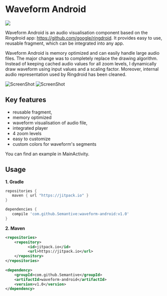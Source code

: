 # Waveform Android 

[![](https://jitpack.io/v/Semantive/waveform-android.svg)](https://jitpack.io/#Semantive/waveform-android)

Waveform Android is an audio visualisation component based on the Ringdroid app: https://github.com/google/ringdroid. It provides easy to use, reusable fragment, which can be integrated into any app. 

Waveform Android is memory optimized and can easily handle large audio files. The major change was to completely replace the drawing algorithm. Instead of keeping cached audio values for all zoom levels, I dynamically draw waveform using input values and a scaling factor. Moreover, internal audio representation used by Ringdroid has been cleaned.

![ScreenShot](https://raw.github.com/Semantive/waveform-android/master/screenshots/screenshot.png)
![ScreenShot](https://raw.github.com/Semantive/waveform-android/master/screenshots/screenshot_segments.png)

Key features
-----

- reusable fragment,
- memory optimized
- waveform visualisation of audio file,
- integrated player
- 4 zoom levels
- easy to customize
- custom colors for waveform's segments

You can find an example in MainActivity.

Usage
-----

**1. Gradle**
 ```gradle
repositories {
    maven { url "https://jitpack.io" }
}

dependencies {
    compile 'com.github.Semantive:waveform-android:v1.0'
}
```

**2. Maven**
```xml
<repositories>
    <repository>
	      <id>jitpack.io</id>
	      <url>https://jitpack.io</url>
    </repository>
</repositories>
	
<dependency>
    <groupId>com.github.Semantive</groupId>
    <artifactId>waveform-android</artifactId>
    <version>v1.0</version>
</dependency>
```
